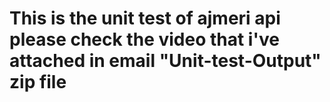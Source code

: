 # This is the unit test of ajmeri api please check the video that i've attached in email "Unit-test-Output" zip file
